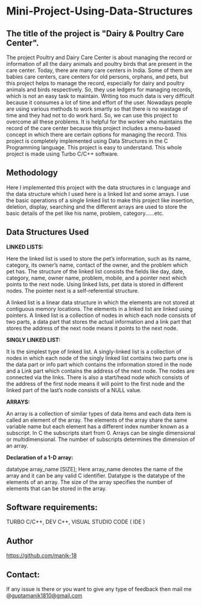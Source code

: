 # Mini-Project-Using-Data-Structures
## The title of the project is "Dairy &amp; Poultry Care Center".

The project Poultry and Dairy Care Center is about managing the record or information of all
the dairy animals and poultry birds that are present in the care center. Today, there are many
care centers in India. Some of them are babies care centers, care centers for old persons,
orphans, and pets, but this project helps to manage the record, especially for dairy and poultry
animals and birds respectively. So, they use ledgers for managing records, which is not an easy
task to maintain. Writing too much data is very difficult because it consumes a lot of time and
effort of the user. Nowadays people are using various methods to work smartly so that there is
no wastage of time and they had not to do work hard. So, we can use this project to overcome
all these problems. It is helpful for the worker who maintains the record of the care center
because this project includes a menu-based concept in which there are certain options for
managing the record. This project is completely implemented using Data Structures in the C
Programming language. This project is easy to understand. This whole project is made using
Turbo C/C++ software. 

## Methodology

Here I implemented this project with the data structures in c language and the data
structure which I used here is a linked list and some arrays. I use the basic operations of a
single linked list to make this project like insertion, deletion, display, searching and the
different arrays are used to store the basic details of the pet like his name, problem,
category……etc. 

## Data Structures Used

**LINKED LISTS:**

Here the linked list is used to store the pet’s information, such as its name, category, its
owner’s name, contact of the owner, and the problem which pet has. The structure of the
linked list consists the fields like day, date, category, name, owner name, problem, mobile,
and a pointer next which points to the next node. Using linked lists, pet data is stored in
different nodes. The pointer next is a self-referential structure.

A linked list is a linear data structure in which the elements are not stored at contiguous
memory locations. The elements in a linked list are linked using pointers. A linked list is a
collection of nodes in which each node consists of two parts, a data part that stores the
actual information and a link part that stores the address of the next node means it points
to the next node.

**SINGLY LINKED LIST:**

It is the simplest type of linked list. A singly-linked list is a collection of nodes in which
each node of the singly linked list contains two parts one is the data part or info part which
contains the information stored in the node and a Link part which contains the address of
the next node. The nodes are connected via the links. There is also a start/head node which
consists of the address of the first node means it will point to the first node and the linked
part of the last’s node consists of a NULL value. 

**ARRAYS:**

An array is a collection of similar types of data items and each data item is called an
element of the array. The elements of the array share the same variable name but each
element has a different index number known as a subscript. In C the subscripts start from
0.
Arrays can be single dimensional or multidimensional. The number of subscripts
determines the dimension of an array.

**Declaration of a 1-D array:**

datatype array_name [SIZE]; 
Here array_name denotes the name of the array and it can be any valid C identifier.
Datatype is the datatype of the elements of an array.
The size of the array specifies the number of elements that can be stored in the array. 

## Software requirements:

TURBO C/C++, 
DEV C++, 
VISUAL STUDIO CODE ( IDE )

## Author

https://github.com/manik-18

## Contact:

If any issue is there or you want to give any type of feedback then mail me @guptamanik1810@gmail.com









